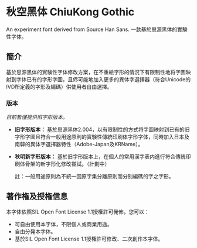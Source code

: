 # 秋空黑体 ChiuKong Gothic
An experiment font derived from Source Han Sans. 一款基於思源黑体的實験性字体。 
## 簡介
基於思源黑体的實験性字体修改方案，在不重絵字形的情況下有限制性地将字圖映射到字体已有的字形字圖，且侭可能地加入更多的異体字選擇器（符合Unicode的IVD所定義的字形及編碼）供使用者自由選擇。
### 版本
  _目前暫僅提供旧字形版本。_

- **旧字形版本：** 基於思源黑体2.004，以有限制性的方式将字圖映射到已有的旧字形字圖且符合一般用途原則的實験性傳統印刷体字形字体，同時加入日本及南韓的異体字選擇器特性（Adobe-Japan及KRName）。

- **秋明新字形版本：** 基於旧字形版本上，在個人的常用漢字表内進行符合傳統印刷体骨架的新字形化修改甞試。（計劃中）

  註：一般用途原則為不統一因原字集分離原則而分别編碼的字之字形。

## 著作権及授権信息
本字体依照SIL Open Font License 1.1授権許可発佈，您可以：
- 可自由使用本字体，不限個人或商業用途。
- 自由分発本字体。
- 基於SIL Open Font License 1.1授権許可修改、二次創作本字体。

